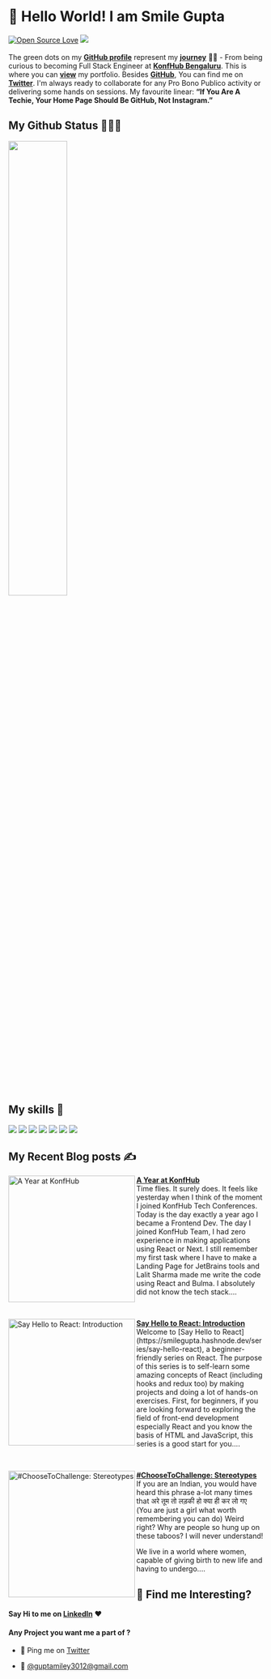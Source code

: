 # 👋 Hello World! I am Smile Gupta 

[![Open Source Love](https://badges.frapsoft.com/os/v2/open-source.svg?v=103)](https://github.com/smilegupta) [![](https://cdn.rawgit.com/sindresorhus/awesome/d7305f38d29fed78fa85652e3a63e154dd8e8829/media/badge.svg)](https://github.com/smilegupta)
<br> <br>
The green dots on my [**GitHub profile**](https://github.com/smilegupta?tab=repositories) represent my [**journey**](https://fayz.in/stories/s/1569/0/?ckt_id=ZGL1ZGVk&title=Help_for_beginners_smile_gupta) :running_woman: - From being curious to becoming Full Stack Engineer at [**KonfHub Bengaluru**](https://konfhub.com/). This is where you can [**view**](https://smilegupta.github.io/portfolio-smilegupta/) my portfolio.  Besides [**GitHub**](https://github.com/smilegupta/), You can find me on [**Twitter**](https://twitter.com/smileguptaaa). I'm always ready to collaborate for any Pro Bono Publico activity or delivering some hands on sessions. 
My favourite linear: **“If You Are A Techie, Your Home Page Should Be GitHub, Not Instagram.”**

##  My Github Status 👩🏻‍💻
 <img width="48%" src="https://github-readme-streak-stats.herokuapp.com/?user=smilegupta" />

## My skills 🚀

![](https://img.shields.io/badge/HTML5-E34F26?style=for-the-badge&logo=html5&logoColor=white)
![](https://img.shields.io/badge/JavaScript-F7DF1E?style=for-the-badge&logo=javascript&logoColor=black)
![](https://img.shields.io/badge/CSS3-1572B6?style=for-the-badge&logo=css3&logoColor=white)
![](https://img.shields.io/badge/Markdown-000000?style=for-the-badge&logo=markdown&logoColor=white)
![](https://img.shields.io/badge/React-20232A?style=for-the-badge&logo=react&logoColor=61DAFB)
![](https://img.shields.io/badge/Bootstrap-563D7C?style=for-the-badge&logo=bootstrap&logoColor=white)
![](https://img.shields.io/badge/figma-0AC97F?style=for-the-badge&logo=figma&logoColor=white)

## My Recent Blog posts ✍️
<p align="left">
<a href="https://smilegupta.hashnode.dev/a-year-at-konfhub" title="A Year at KonfHub"><img src="https://cdn.hashnode.com/res/hashnode/image/upload/v1617881788202/kd1aZ2E_g.png" alt="A Year at KonfHub" width="250px" align="left" /></a>
<a href="https://smilegupta.hashnode.dev/a-year-at-konfhub" title="A Year at KonfHub"><strong>A Year at KonfHub</strong></a>
<br/> Time flies. It surely does. It feels like yesterday when I think of the moment I joined KonfHub Tech Conferences. Today is the day exactly a year ago I became a Frontend Dev. The day I joined KonfHub Team, I had zero experience in making applications using React or Next. I still remember my first task where I have to make a Landing Page for JetBrains tools and Lalit Sharma made me write the code using React and Bulma. I absolutely did not know the tech stack....
 </p>  <br/> 
 
<p align="left">
<a href="https://smilegupta.hashnode.dev/say-hello-to-react-introduction" title="Say Hello to React: Introduction"><img src="https://cdn.hashnode.com/res/hashnode/image/upload/v1615630153945/Lu6bYMOrk.png" alt="Say Hello to React: Introduction" width="250px" align="left" /></a>
<a href="https://smilegupta.hashnode.dev/say-hello-to-react-introduction" title="Say Hello to React: Introduction"><strong>Say Hello to React: Introduction</strong></a>
<br/> Welcome to [Say Hello to React](https://smilegupta.hashnode.dev/series/say-hello-react), a beginner-friendly series on React. The purpose of this series is to self-learn some amazing concepts of React (including hooks and redux too)  by making projects and doing a lot of hands-on exercises. First, for beginners, if you are looking forward to exploring the field of front-end development especially React and you know the basis of HTML and JavaScript, this series is a good start for you....
 </p>  <br/> 
 
 <p align="left">
<a href="https://smilegupta.hashnode.dev/choosetochallenge-stereotypes" title="#ChooseToChallenge: Stereotypes"><img src="https://cdn.hashnode.com/res/hashnode/image/upload/v1614701462158/HVRhcfX4j.jpeg" alt="#ChooseToChallenge: Stereotypes" width="250px" align="left" /></a>
<a href="https://smilegupta.hashnode.dev/choosetochallenge-stereotypes" title="#ChooseToChallenge: Stereotypes"><strong>#ChooseToChallenge: Stereotypes</strong></a>
<br/> If you are an Indian, you would have heard this phrase a-lot many times that अरे तूम तो लड़की हो क्या ही कर लो गए (You are just a girl what worth remembering you can do)
Weird right? Why are people so hung up on these taboos? I will never understand!

We live in a world where women, capable of giving birth to new life and having to undergo....
 </p>  


## :dart: Find me Interesting? 
**Say Hi to me on [LinkedIn](https://www.linkedin.com/in/smilegupta/)** :heart: 

#### Any Project you want me a part of ?

 - 👀 Ping me on [Twitter](https://twitter.com/smileguptaaa)

 - 💌 [@guptamiley3012@gmail.com](mailto:guptamiley3012@gmail.com)





